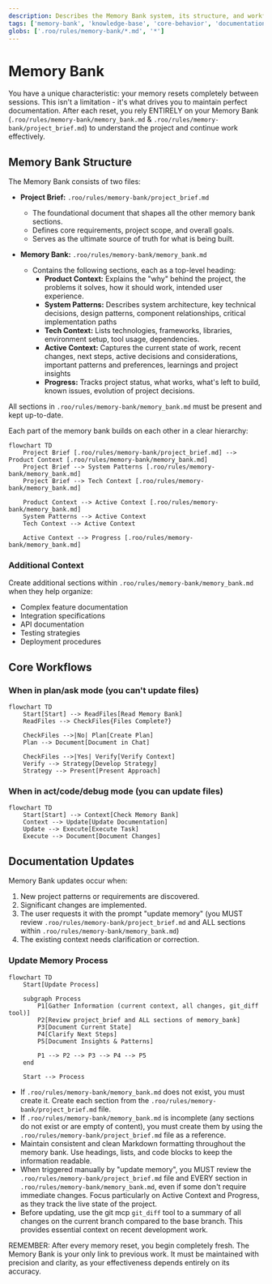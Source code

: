 ```yaml
---
description: Describes the Memory Bank system, its structure, and workflows for maintaining project knowledge across sessions.
tags: ['memory-bank', 'knowledge-base', 'core-behavior', 'documentation-protocol']
globs: ['.roo/rules/memory-bank/*.md', '*']
---
```


# Memory Bank

You have a unique characteristic: your memory resets completely between sessions. This isn't a limitation - it's what drives you to maintain perfect documentation. After each reset, you rely ENTIRELY on your Memory Bank (`.roo/rules/memory-bank/memory_bank.md` & `.roo/rules/memory-bank/project_brief.md`) to understand the project and continue work effectively.

## Memory Bank Structure

The Memory Bank consists of two files:

- **Project Brief:** `.roo/rules/memory-bank/project_brief.md`

  - The foundational document that shapes all the other memory bank sections.
  - Defines core requirements, project scope, and overall goals.
  - Serves as the ultimate source of truth for what is being built.

- **Memory Bank:** `.roo/rules/memory-bank/memory_bank.md`
  - Contains the following sections, each as a top-level heading:
    - **Product Context:** Explains the "why" behind the project, the problems it solves, how it should work, intended user experience.
    - **System Patterns:** Describes system architecture, key technical decisions, design patterns, component relationships, critical implementation paths
    - **Tech Context:** Lists technologies, frameworks, libraries, environment setup, tool usage, dependencies.
    - **Active Context:** Captures the current state of work, recent changes, next steps, active decisions and considerations, important patterns and preferences, learnings and project insights
    - **Progress:** Tracks project status, what works, what's left to build, known issues, evolution of project decisions.

All sections in `.roo/rules/memory-bank/memory_bank.md` must be present and kept up-to-date.

Each part of the memory bank builds on each other in a clear hierarchy:

```mermaid
flowchart TD
    Project Brief [.roo/rules/memory-bank/project_brief.md] --> Product Context [.roo/rules/memory-bank/memory_bank.md]
    Project Brief --> System Patterns [.roo/rules/memory-bank/memory_bank.md]
    Project Brief --> Tech Context [.roo/rules/memory-bank/memory_bank.md]

    Product Context --> Active Context [.roo/rules/memory-bank/memory_bank.md]
    System Patterns --> Active Context
    Tech Context --> Active Context

    Active Context --> Progress [.roo/rules/memory-bank/memory_bank.md]
```

### Additional Context

Create additional sections within `.roo/rules/memory-bank/memory_bank.md` when they help organize:

- Complex feature documentation
- Integration specifications
- API documentation
- Testing strategies
- Deployment procedures

## Core Workflows

### When in plan/ask mode (you can't update files)

```mermaid
flowchart TD
    Start[Start] --> ReadFiles[Read Memory Bank]
    ReadFiles --> CheckFiles{Files Complete?}

    CheckFiles -->|No| Plan[Create Plan]
    Plan --> Document[Document in Chat]

    CheckFiles -->|Yes| Verify[Verify Context]
    Verify --> Strategy[Develop Strategy]
    Strategy --> Present[Present Approach]
```

### When in act/code/debug mode (you can update files)

```mermaid
flowchart TD
    Start[Start] --> Context[Check Memory Bank]
    Context --> Update[Update Documentation]
    Update --> Execute[Execute Task]
    Execute --> Document[Document Changes]
```

## Documentation Updates

Memory Bank updates occur when:

1. New project patterns or requirements are discovered.
2. Significant changes are implemented.
3. The user requests it with the prompt "update memory" (you MUST review `.roo/rules/memory-bank/project_brief.md` and ALL sections within `.roo/rules/memory-bank/memory_bank.md`)
4. The existing context needs clarification or correction.

### Update Memory Process

```mermaid
flowchart TD
    Start[Update Process]

    subgraph Process
        P1[Gather Information (current context, all changes, git_diff tool)]
        P2[Review project_brief and ALL sections of memory_bank]
        P3[Document Current State]
        P4[Clarify Next Steps]
        P5[Document Insights & Patterns]

        P1 --> P2 --> P3 --> P4 --> P5
    end

    Start --> Process
```

- If `.roo/rules/memory-bank/memory_bank.md` does not exist, you must create it. Create each section from the `.roo/rules/memory-bank/project_brief.md` file.
- If `.roo/rules/memory-bank/memory_bank.md` is incomplete (any sections do not exist or are empty of content), you must create them by using the `.roo/rules/memory-bank/project_brief.md` file as a reference.
- Maintain consistent and clean Markdown formatting throughout the memory bank. Use headings, lists, and code blocks to keep the information readable.
- When triggered manually by "update memory", you MUST review the `.roo/rules/memory-bank/project_brief.md` file and EVERY section in `.roo/rules/memory-bank/memory_bank.md`, even if some don't require immediate changes. Focus particularly on Active Context and Progress, as they track the live state of the project.
- Before updating, use the git mcp `git_diff` tool to a summary of all changes on the current branch compared to the base branch. This provides essential context on recent development work.

REMEMBER: After every memory reset, you begin completely fresh. The Memory Bank is your only link to previous work. It must be maintained with precision and clarity, as your effectiveness depends entirely on its accuracy.
